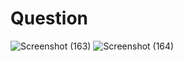 # Question
![Screenshot (163)](https://github.com/aradhanayada/PW-assignment1-solution/assets/103102710/bac49973-a97e-450f-b868-668844118fbd)
![Screenshot (164)](https://github.com/aradhanayada/PW-assignment1-solution/assets/103102710/13dcf7e9-1bd4-4626-ad25-aab523f63b49)
